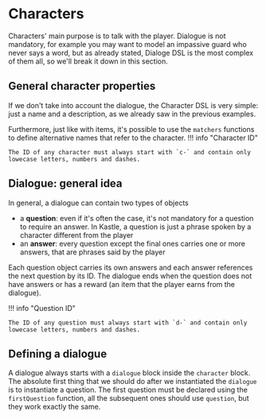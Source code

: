 # Characters

Characters' main purpose is to talk with the player. Dialogue is not mandatory, for example you may want to model
an impassive guard who never says a word, but as already stated, Dialoge DSL is the most complex of them all, so we'll break it down in this section.

## General character properties

If we don't take into account the dialogue, the Character DSL is very simple: just a name and a description, as we already saw in the previous examples.

Furthermore, just like with items, it's possible to use the `matchers` functions to define alternative names that refer to the character.
!!! info "Character ID"

    The ID of any character must always start with `c-` and contain only lowecase letters, numbers and dashes.

## Dialogue: general idea

In general, a dialogue can contain two types of objects

- a **question**: even if it's often the case, it's not mandatory for a question to require an answer. In Kastle, a question is
  just a phrase spoken by a character different from the player
- an **answer**: every question except the final ones carries one or more answers, that are phrases said by the player

Each question object carries its own answers and each answer references the next question by its ID. The dialogue ends when the question does not have answers or has a reward (an item that the player earns from the dialogue).

!!! info "Question ID"

    The ID of any question must always start with `d-` and contain only lowecase letters, numbers and dashes.

## Defining a dialogue

A dialogue always starts with a `dialogue` block inside the `character` block.
The absolute first thing that we should do after we instantiated the `dialogue` is to instantiate a question.
The first question must be declared using the `firstQuestion` function, all the subsequent ones should use `question`,
but they work exactly the same.
